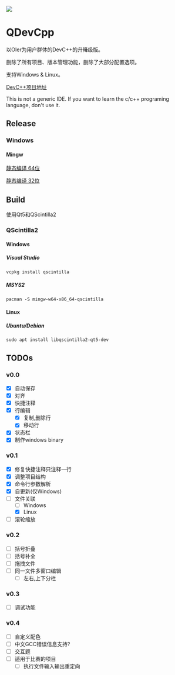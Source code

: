 ![](https://raw.githubusercontent.com/neko-para/qdevcpp/master/qdevcpp.ico)

# QDevCpp

以OIer为用户群体的DevC++的升~~降~~级版。

删除了所有项目、版本管理功能，删除了大部分配置选项。

支持Windows & Linux。

[DevC++项目地址](https://sourceforge.net/projects/orwelldevcpp/)

This is not a generic IDE. If you want to learn the c/c++ programing language, don't use it.

## Release

### Windows

#### Mingw

[静态编译 64位](https://github.com/neko-para/qdevcpp/releases/download/v0.0/qdevcpp-mingw-x64-static-release.7z)

[静态编译 32位](https://github.com/neko-para/qdevcpp/releases/download/v0.0/qdevcpp-mingw-x86-static-release.7z)

## Build

使用Qt5和QScintilla2

### QScintilla2

#### Windows

##### Visual Studio

```shell
vcpkg install qscintilla
```

##### MSYS2

```shell
pacman -S mingw-w64-x86_64-qscintilla
```

#### Linux

##### Ubuntu/Debian

```shell
sudo apt install libqscintilla2-qt5-dev
```

## TODOs

### v0.0

* [x] 自动保存
* [x] 对齐
* [x] 快捷注释
* [x] 行编辑
	* [x] 复制,删除行
	* [x] 移动行
* [x] 状态栏
* [x] 制作windows binary

### v0.1

* [x] 修复快捷注释只注释一行
* [x] 调整项目结构
* [x] 命令行参数解析
* [x] 自更新(仅Windows)
* [ ] 文件关联
	* [ ] Windows
	* [x] Linux
* [ ] 滚轮缩放

### v0.2

* [ ] 括号折叠
* [ ] 括号补全
* [ ] 拖拽文件
* [ ] 同一文件多窗口编辑
	* [ ] 左右,上下分栏

### v0.3

* [ ] 调试功能

### v0.4

* [ ] 自定义配色
* [ ] 中文GCC错误信息支持?
* [ ] 交互题
* [ ] 适用于比赛的项目
	* [ ] 执行文件输入输出重定向